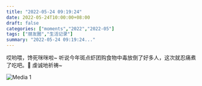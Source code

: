 ```yaml
---
title: "2022-05-24 09:19:24"
date: 2022-05-24T10:00:00+08:00
draft: false
categories: ["moments","2022","2022-05"]
tags: ["朋友圈","生活记录"]
summary: "2022-05-24 09:19:24..."
---
```


哎哟喂，馋死咪咪啦~
​
​听说今年斑点虾团购食物中毒放倒了好多人，这次就忍痛煮了吃吧。🥲 虔诚地祈祷~

![Media 1](/Moments/photos/2022-05-24/202205240919240.jpg)

